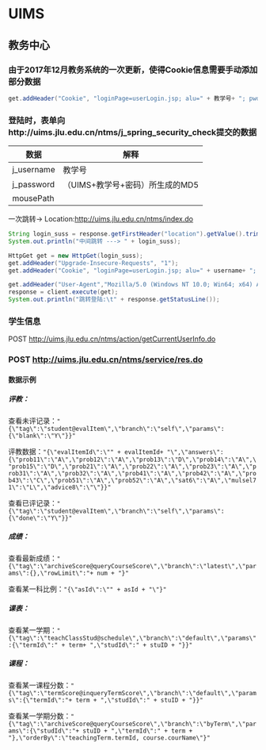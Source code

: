 # UIMS
## 教务中心

### 由于2017年12月教务系统的一次更新，使得Cookie信息需要手动添加部分数据
```java
get.addHeader("Cookie", "loginPage=userLogin.jsp; alu=" + 教学号+ "; pwdStrength=1;")
```

### 登陆时，表单向http://uims.jlu.edu.cn/ntms/j_spring_security_check提交的数据
| 数据 | 解释 |
|------|-------|
| j_username | 教学号 |
| j_password | （UIMS+教学号+密码）所生成的MD5 |
| mousePath ||


一次跳转-> Location:http://uims.jlu.edu.cn/ntms/index.do
```java
String login_suss = response.getFirstHeader("location").getValue().trim().split(";")[0];
System.out.println("中间跳转 ---> " + login_suss);

HttpGet get = new HttpGet(login_suss);
get.addHeader("Upgrade-Insecure-Requests", "1");
get.addHeader("Cookie", "loginPage=userLogin.jsp; alu=" + username+ "; pwdStrength=1; ");

get.addHeader("User-Agent","Mozilla/5.0 (Windows NT 10.0; Win64; x64) AppleWebKit/537.36 (KHTML, like Gecko) Chrome/63.0.3239.84 Safari/537.36");
response = client.execute(get);
System.out.println("跳转登陆:\t" + response.getStatusLine());
```

### 学生信息
POST http://uims.jlu.edu.cn/ntms/action/getCurrentUserInfo.do


### POST  http://uims.jlu.edu.cn/ntms/service/res.do 
#### 数据示例

##### 评教：
  查看未评记录：```"{\"tag\":\"student@evalItem\",\"branch\":\"self\",\"params\":{\"blank\":\"Y\"}}"```
  
  评教数据：```"{\"evalItemId\":\"" + evalItemId+ "\",\"answers\":{\"prob11\":\"A\",\"prob12\":\"A\",\"prob13\":\"D\",\"prob14\":\"A\",\"prob15\":\"D\",\"prob21\":\"A\",\"prob22\":\"A\",\"prob23\":\"A\",\"prob31\":\"A\",\"prob32\":\"A\",\"prob41\":\"A\",\"prob42\":\"A\",\"prob43\":\"C\",\"prob51\":\"A\",\"prob52\":\"A\",\"sat6\":\"A\",\"mulsel71\":\"L\",\"advice8\":\"\"}}"```
  
  查看已评记录：```"{\"tag\":\"student@evalItem\",\"branch\":\"self\",\"params\":{\"done\":\"Y\"}}"```

##### 成绩：
  查看最新成绩：```"{\"tag\":\"archiveScore@queryCourseScore\",\"branch\":\"latest\",\"params\":{},\"rowLimit\":"+ num + "}"```
  
  查看某一科比例：```"{\"asId\":\"" + asId + "\"}"```
 
##### 课表：
  查看某一学期：```"{\"tag\":\"teachClassStud@schedule\",\"branch\":\"default\",\"params\":{\"termId\":" + term+ ",\"studId\":" + stuID + "}}"```
  
##### 课程：
  查看某一课程分数：```"{\"tag\":\"termScore@inqueryTermScore\",\"branch\":\"default\",\"params\":{\"termId\":"+ term + ",\"studId\":" + stuID + "}}"```
  
  查看某一学期分数：```"{\"tag\":\"archiveScore@queryCourseScore\",\"branch\":\"byTerm\",\"params\":{\"studId\":"+ stuID + ",\"termId\":" + term + "},\"orderBy\":\"teachingTerm.termId, course.courName\"}"```
       
